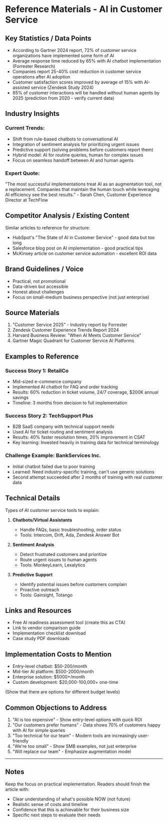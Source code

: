 # Reference Materials - AI in Customer Service

## Key Statistics / Data Points

- According to Gartner 2024 report, 72% of customer service organizations have implemented some form of AI
- Average response time reduced by 65% with AI chatbot implementation (Forrester Research)
- Companies report 25-40% cost reduction in customer service operations after AI adoption
- Customer satisfaction scores improved by average of 15% with AI-assisted service (Zendesk Study 2024)
- 85% of customer interactions will be handled without human agents by 2025 (prediction from 2020 - verify current data)

## Industry Insights

### Current Trends:
- Shift from rule-based chatbots to conversational AI
- Integration of sentiment analysis for prioritizing urgent issues
- Predictive support (solving problems before customers report them)
- Hybrid model: AI for routine queries, human for complex issues
- Focus on seamless handoff between AI and human agents

### Expert Quote:
"The most successful implementations treat AI as an augmentation tool, not a replacement. Companies that maintain the human touch while leveraging AI efficiency see the best results." - Sarah Chen, Customer Experience Director at TechFlow

## Competitor Analysis / Existing Content

Similar articles to reference for structure:
- HubSpot's "The State of AI in Customer Service" - good data but too long
- Salesforce blog post on AI implementation - good practical tips
- McKinsey article on customer service automation - excellent ROI data

## Brand Guidelines / Voice

- Practical, not promotional
- Data-driven but accessible
- Honest about challenges
- Focus on small-medium business perspective (not just enterprise)

## Source Materials

1. "Customer Service 2025" - Industry report by Forrester
2. Zendesk Customer Experience Trends Report 2024
3. Harvard Business Review: "When AI Meets Customer Service"
4. Gartner Magic Quadrant for Customer Service AI Platforms

## Examples to Reference

### Success Story 1: RetailCo
- Mid-sized e-commerce company
- Implemented AI chatbot for FAQ and order tracking
- Results: 60% reduction in ticket volume, 24/7 coverage, $200K annual savings
- Timeline: 3 months from decision to full implementation

### Success Story 2: TechSupport Plus
- B2B SaaS company with technical support needs
- Used AI for ticket routing and sentiment analysis
- Results: 40% faster resolution times, 20% improvement in CSAT
- Key learning: Invested heavily in training data for technical terminology

### Challenge Example: BankServices Inc.
- Initial chatbot failed due to poor training
- Learned: Need industry-specific training, can't use generic solutions
- Second attempt succeeded after 2 months of training with real customer data

## Technical Details

Types of AI customer service tools to explain:

1. **Chatbots/Virtual Assistants**
   - Handle FAQs, basic troubleshooting, order status
   - Tools: Intercom, Drift, Ada, Zendesk Answer Bot

2. **Sentiment Analysis**
   - Detect frustrated customers and prioritize
   - Route urgent issues to human agents
   - Tools: MonkeyLearn, Lexalytics

3. **Predictive Support**
   - Identify potential issues before customers complain
   - Proactive outreach
   - Tools: Gainsight, Totango

## Links and Resources

- Free AI readiness assessment tool (create this as CTA)
- Link to vendor comparison guide
- Implementation checklist download
- Case study PDF downloads

## Implementation Costs to Mention

- Entry-level chatbot: $50-200/month
- Mid-tier AI platform: $500-2000/month
- Enterprise solution: $5000+/month
- Custom development: $20,000-100,000+ one-time

(Show that there are options for different budget levels)

## Common Objections to Address

1. "AI is too expensive" - Show entry-level options with quick ROI
2. "Our customers prefer humans" - Data shows 70% of customers happy with AI for simple queries
3. "Too technical for our team" - Modern tools are increasingly user-friendly
4. "We're too small" - Show SMB examples, not just enterprise
5. "Will replace our team" - Emphasize augmentation model

---

## Notes

Keep the focus on practical implementation. Readers should finish the article with:
- Clear understanding of what's possible NOW (not future)
- Realistic sense of costs and timeline
- Confidence that this is achievable for their business size
- Specific next steps to evaluate their needs


